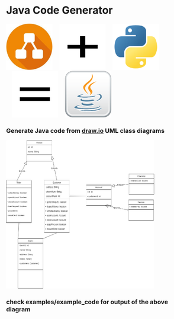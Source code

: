 # Java Code Generator

<div style="display: inline-block">
    <img src="./github_assets/drawio.jpg" width="125" height="125" alt="drawio_logo"/>
    <img src="./github_assets/plus.png" width="125" height="125" alt="plus_sign" style="padding-left:15px; padding-right:15px;"/>
    <img src="./github_assets/python.png" width="125" height="125" alt="python_logo"/>
    <img src="./github_assets/equal.png" width="125" height="125" alt="equal_sign" style="padding-left:15px; padding-right:15px;"/>
    <img src="./github_assets/java.png" width="125" height="125" alt="java_logo"/>
</div>

### Generate Java code from [draw.io](https://draw.io/) UML class diagrams

<div style="display: inline-block">
    <img src="./github_assets/simple_class_diagram.jpg" width="400" height="400" alt="drawio_logo"/>
</div>

### check examples/example_code for output of the above diagram
